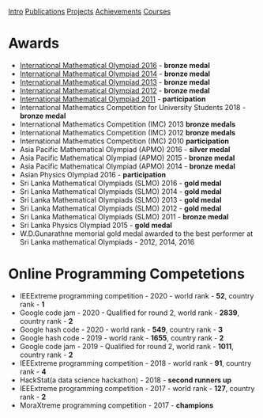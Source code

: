 [Intro](README.md)  [Publications](Publications.md)  [Projects](Projects.md)  [Achievements](Achievements.md)  [Courses](Courses.md)
# Awards 

- [International Mathematical Olympiad 2016](http://www.imo-official.org/participant_r.aspx?id=20851) - **bronze medal**
- [International Mathematical Olympiad 2014](http://www.imo-official.org/participant_r.aspx?id=20851) - **bronze medal**
- [International Mathematical Olympiad 2013](http://www.imo-official.org/participant_r.aspx?id=20851) - **bronze medal** 
- [International Mathematical Olympiad 2012](http://www.imo-official.org/participant_r.aspx?id=20851) - **bronze medal**
- [International Mathematical Olympiad 2011](http://www.imo-official.org/participant_r.aspx?id=20851) - **participation** 
- International Mathematics Competition for University Students 2018 - **bronze medal** 
- International Mathematics Competition (IMC) 2013 **bronze medals** 
- International Mathematics Competition (IMC) 2012 **bronze medals** 
- International Mathematics Competition (IMC) 2010 **participation** 
- Asia Pacific Mathematical Olympiad (APMO) 2016 - **silver medal** 
- Asia Pacific Mathematical Olympiad (APMO) 2015 - **bronze medal**
- Asia Pacific Mathematical Olympiad (APMO) 2014 - **bronze medal**
- Asian Physics Olympiad 2016 - **participation**
- Sri Lanka Mathematical Olympiads (SLMO) 2016 - **gold medal** 
- Sri Lanka Mathematical Olympiads (SLMO) 2014 - **gold medal**
- Sri Lanka Mathematical Olympiads (SLMO) 2013 - **gold medal**
- Sri Lanka Mathematical Olympiads (SLMO) 2012 - **gold medal**
- Sri Lanka Mathematical Olympiads (SLMO) 2011 - **bronze medal** 
- Sri Lanka Physics Olympiad 2015 - **gold medal** 
- W.D.Gunarathne memorial gold medal awarded to the best performer at Sri Lanka mathematical Olympiads  - 2012, 2014, 2016

# Online Programming Competetions

- IEEExtreme programming competition - 2020 - world rank - **52**, country rank - **1**
- Google code jam - 2020 - Qualified for round 2, world rank - **2839**, country rank - **2**
- Google hash code - 2020 - world rank - **549**, country rank - **3**
- Google hash code - 2019 - world rank - **1655**, country rank - **2**
- Google code jam - 2019 - Qualified for round 2, world rank - **1011**, country rank - **2**
- IEEExtreme programming competition - 2018 - world rank - **91**, country rank - **4**
- HackStat(a data science hackathon) - 2018 - **second runners up**
- IEEExtreme programming competition - 2017 - world rank - **127**, country rank - **2**
- MoraXtreme programming competition - 2017 - **champions**


